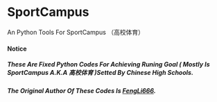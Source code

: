 # SportCampus
 An Python Tools For SportCampus （高校体育）
#### Notice
##### These Are Fixed Python Codes For Achieving Runing Goal ( Mostly Is SportCampus A.K.A 高校体育 )Setted By Chinese High Schools.
##### The Original Author Of These Codes Is [FengLi666](https://github.com/FengLi666/sports).
